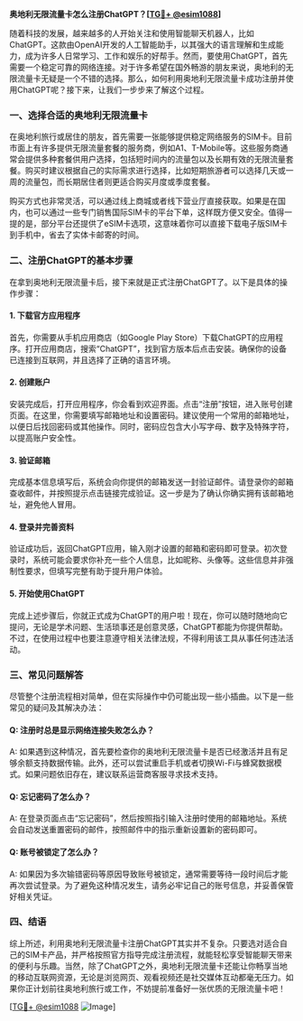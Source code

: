 **奥地利无限流量卡怎么注册ChatGPT？[[TG💪+ @esim1088](https://t.me/s/esim1088)]**

随着科技的发展，越来越多的人开始关注和使用智能聊天机器人，比如ChatGPT。这款由OpenAI开发的人工智能助手，以其强大的语言理解和生成能力，成为许多人日常学习、工作和娱乐的好帮手。然而，要使用ChatGPT，首先需要一个稳定可靠的网络连接。对于许多希望在国外畅游的朋友来说，奥地利的无限流量卡无疑是一个不错的选择。那么，如何利用奥地利无限流量卡成功注册并使用ChatGPT呢？接下来，让我们一步步来了解这个过程。

### **一、选择合适的奥地利无限流量卡**

在奥地利旅行或居住的朋友，首先需要一张能够提供稳定网络服务的SIM卡。目前市面上有许多提供无限流量套餐的服务商，例如A1、T-Mobile等。这些服务商通常会提供多种套餐供用户选择，包括短时间内的流量包以及长期有效的无限流量套餐。购买时建议根据自己的实际需求进行选择，比如短期旅游者可以选择几天或一周的流量包，而长期居住者则更适合购买月度或季度套餐。

购买方式也非常灵活，可以通过线上商城或者线下营业厅直接获取。如果是在国内，也可以通过一些专门销售国际SIM卡的平台下单，这样既方便又安全。值得一提的是，部分平台还提供了eSIM卡选项，这意味着你可以直接下载电子版SIM卡到手机中，省去了实体卡邮寄的时间。

### **二、注册ChatGPT的基本步骤**

在拿到奥地利无限流量卡后，接下来就是正式注册ChatGPT了。以下是具体的操作步骤：

#### **1. 下载官方应用程序**
首先，你需要从手机应用商店（如Google Play Store）下载ChatGPT的应用程序。打开应用商店，搜索“ChatGPT”，找到官方版本后点击安装。确保你的设备已连接到互联网，并且选择了正确的语言环境。

#### **2. 创建账户**
安装完成后，打开应用程序，你会看到欢迎界面。点击“注册”按钮，进入账号创建页面。在这里，你需要填写邮箱地址和设置密码。建议使用一个常用的邮箱地址，以便日后找回密码或其他操作。同时，密码应包含大小写字母、数字及特殊字符，以提高账户安全性。

#### **3. 验证邮箱**
完成基本信息填写后，系统会向你提供的邮箱发送一封验证邮件。请登录你的邮箱查收邮件，并按照提示点击链接完成验证。这一步是为了确认你确实拥有该邮箱地址，避免他人冒用。

#### **4. 登录并完善资料**
验证成功后，返回ChatGPT应用，输入刚才设置的邮箱和密码即可登录。初次登录时，系统可能会要求你补充一些个人信息，比如昵称、头像等。这些信息并非强制性要求，但填写完整有助于提升用户体验。

#### **5. 开始使用ChatGPT**
完成上述步骤后，你就正式成为ChatGPT的用户啦！现在，你可以随时随地向它提问，无论是学术问题、生活琐事还是创意灵感，ChatGPT都能为你提供帮助。不过，在使用过程中也要注意遵守相关法律法规，不得利用该工具从事任何违法活动。

### **三、常见问题解答**

尽管整个注册流程相对简单，但在实际操作中仍可能出现一些小插曲。以下是一些常见的疑问及其解决办法：

#### **Q: 注册时总是显示网络连接失败怎么办？**
A: 如果遇到这种情况，首先要检查你的奥地利无限流量卡是否已经激活并且有足够余额支持数据传输。此外，还可以尝试重启手机或者切换Wi-Fi与蜂窝数据模式。如果问题依旧存在，建议联系运营商客服寻求技术支持。

#### **Q: 忘记密码了怎么办？**
A: 在登录页面点击“忘记密码”，然后按照指引输入注册时使用的邮箱地址。系统会自动发送重置密码的邮件，按照邮件中的指示重新设置新的密码即可。

#### **Q: 账号被锁定了怎么办？**
A: 如果因为多次输错密码等原因导致账号被锁定，通常需要等待一段时间后才能再次尝试登录。为了避免这种情况发生，请务必牢记自己的账号信息，并妥善保管好相关凭证。

### **四、结语**

综上所述，利用奥地利无限流量卡注册ChatGPT其实并不复杂。只要选对适合自己的SIM卡产品，并严格按照官方指导完成注册流程，就能轻松享受智能聊天带来的便利与乐趣。当然，除了ChatGPT之外，奥地利无限流量卡还能让你畅享当地的移动互联网资源，无论是浏览网页、观看视频还是社交媒体互动都毫无压力。如果你正计划前往奥地利旅行或工作，不妨提前准备好一张优质的无限流量卡吧！

[[TG💪+ @esim1088](https://t.me/s/esim1088) ![Image](https://i.postimg.cc/4NQfJmqS/Snipaste-2025-05-13-00-14-12.png)]